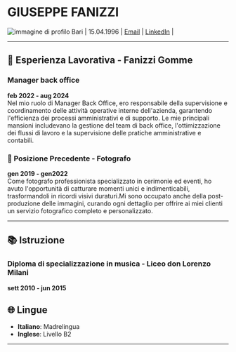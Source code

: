 # GIUSEPPE FANIZZI
![immagine di profilo](https://github.com/user-attachments/assets/b99f6391-1497-4792-ad8d-f4038d894b08)
Bari | 15.04.1996 | [Email](giuseppe.fanizzi.15@gmail.com) | [LinkedIn](https://www.linkedin.com/in/giuseppe-fanizzi-a6b538201/) |

---

## 💼 Esperienza Lavorativa - Fanizzi Gomme

### Manager back office  
**feb 2022 - aug 2024**  
Nel mio ruolo di Manager Back Office, ero responsabile della supervisione e coordinamento delle attività operative interne dell'azienda, garantendo l'efficienza dei processi amministrativi e di supporto. Le mie principali mansioni includevano la gestione del team di back office, l'ottimizzazione dei flussi di lavoro e la supervisione delle pratiche amministrative e contabili. 


### 📸 Posizione Precedente - Fotografo  
**gen 2019 - gen2022**  
Come fotografo professionista specializzato in cerimonie ed eventi, ho avuto l'opportunità di catturare momenti unici e indimenticabili, trasformandoli in ricordi visivi duraturi.Mi sono occupato anche della post-produzione delle immagini, curando ogni dettaglio per offrire ai miei clienti un servizio fotografico completo e personalizzato.

---

## 📚 Istruzione

### Diploma di specializzazione in musica - Liceo don Lorenzo Milani  
**sett 2010 - jun 2015**

## 🌐 Lingue


- **Italiano**: Madrelingua
- **Inglese**: Livello B2

---

